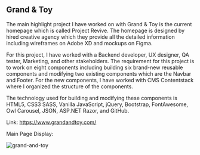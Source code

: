 ## Grand & Toy

The main highlight project I have worked on with Grand & Toy is the current homepage which is called Project Revive. The homepage is designed by hired creative agency which they provide all the detailed information including wireframes on Adobe XD and mockups on Figma.

For this project, I have worked with a Backend developer, UX designer, QA tester, Marketing, and other stakeholders. The requirement for this project is to work on eight components including building six brand-new reusable components and modifying two existing components which are the Navbar and Footer. For the new components, I have worked with CMS Contentstack where I organized the structure of the components.

The technology used for building and modifying these components is HTML5, CSS3 SASS, Vanilla JavaScript, jQuery, Bootstrap, FontAwesome, Owl Carousel, JSON, ASP.NET Razor, and GitHub.

Link: https://www.grandandtoy.com/

Main Page Display: 

![grand-and-toy](https://user-images.githubusercontent.com/15988182/217398354-3d3e27f9-a349-4370-945a-e5b62f614d16.JPG)

